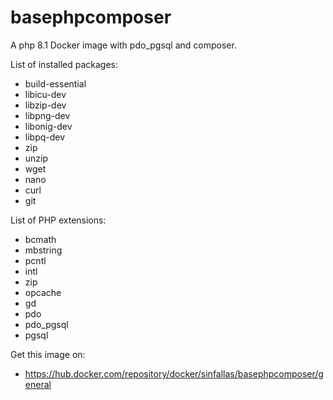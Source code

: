 # basephpcomposer

A php 8.1 Docker image with pdo_pgsql and composer.

List of installed packages:

* build-essential
* libicu-dev
* libzip-dev
* libpng-dev
* libonig-dev
* libpq-dev
* zip
* unzip
* wget
* nano
* curl
* git

List of PHP extensions:

* bcmath
* mbstring
* pcntl
* intl
* zip
* opcache
* gd
* pdo
* pdo_pgsql
* pgsql

Get this image on:

* https://hub.docker.com/repository/docker/sinfallas/basephpcomposer/general
